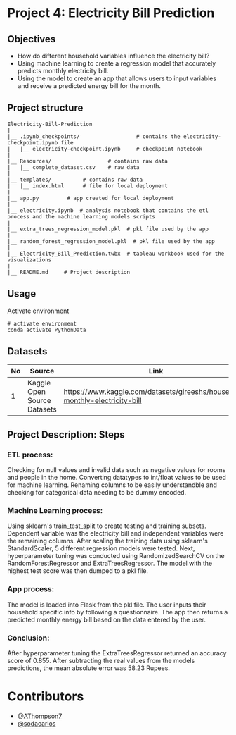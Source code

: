 # Project 4: Electricity Bill Prediction

## Objectives 

* How do different household variables influence the electricity bill?
* Using machine learning to create a regression model that accurately predicts monthly electricity bill.
* Using the model to create an app that allows users to input variables and receive a predicted energy bill for the month.

## Project structure
```
Electricity-Bill-Prediction
|
|__ .ipynb_checkpoints/                  # contains the electricity-checkpoint.ipynb file
|   |__ electricity-checkpoint.ipynb     # checkpoint notebook
|
|__ Resources/                  # contains raw data
|   |__ complete_dataset.csv    # raw data
|
|__ templates/          # contains raw data
|   |__ index.html      # file for local deployment
|
|__ app.py         # app created for local deployment
|
|__ electricity.ipynb  # analysis notebook that contains the etl process and the machine learning models scripts
|
|__ extra_trees_regression_model.pkl  # pkl file used by the app 
|
|__ random_forest_regression_model.pkl  # pkl file used by the app 
|
|__ Electricity_Bill_Prediction.twbx  # tableau workbook used for the visualizations
|
|__ README.md     # Project description

```
## Usage

Activate environment 
```
# activate environment
conda activate PythonData
```

## Datasets 

|No|Source|Link|
|-|-|-|
|1|Kaggle Open Source Datasets|https://www.kaggle.com/datasets/gireeshs/household-monthly-electricity-bill|


## Project Description: Steps

### ETL process:
Checking for null values and invalid data such as negative values for rooms and people in the home. Converting datatypes to int/float values to be used for machine learning. Renaming columns to be easily understandble and checking for categorical data needing to be dummy encoded.
### Machine Learning process:
Using sklearn's train_test_split to create testing and training subsets. Dependent variable was the electricity bill and independent variables were the remaining columns. After scaling the training data using sklearn's StandardScaler, 5 different regression models were tested. Next, hyperparameter tuning was conducted using RandomizedSearchCV on the RandomForestRegressor and ExtraTreesRegressor. The model with the highest test score was then dumped to a pkl file.
### App process: 
The model is loaded into Flask from the pkl file. The user inputs their household specific info by following a questionnaire. The app then returns a predicted monthly energy bill based on the data entered by the user.
### Conclusion:
After hyperparameter tuning the ExtraTreesRegressor returned an accuracy score of 0.855. After subtracting the real values from the models predictions, the mean absolute error was 58.23 Rupees.



# Contributors
- [@AThompson7](https://github.com/AThompson7)
- [@sodacarlos](https://github.com/sodacarlos)
